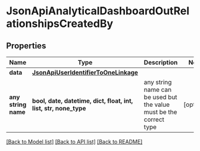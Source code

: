 # JsonApiAnalyticalDashboardOutRelationshipsCreatedBy


## Properties
Name | Type | Description | Notes
------------ | ------------- | ------------- | -------------
**data** | [**JsonApiUserIdentifierToOneLinkage**](JsonApiUserIdentifierToOneLinkage.md) |  | 
**any string name** | **bool, date, datetime, dict, float, int, list, str, none_type** | any string name can be used but the value must be the correct type | [optional]

[[Back to Model list]](../README.md#documentation-for-models) [[Back to API list]](../README.md#documentation-for-api-endpoints) [[Back to README]](../README.md)



